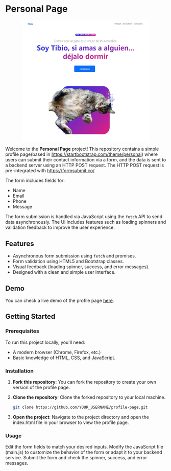 # Personal Page

<figure style="text-align:center">
  <img src="./assets/persona-page.JPG" alt="personal page" width="400px">
</figure>


Welcome to the **Personal Page** project! This repository contains a simple profile page(based in https://startbootstrap.com/theme/personal) where users can submit their contact information via a form, and the data is sent to a backend server using an HTTP POST request. The HTTP POST request is pre-integrated with https://formsubmit.co/

The form includes fields for:
- Name
- Email
- Phone
- Message

The form submission is handled via JavaScript using the `fetch` API to send data asynchronously. The UI includes features such as loading spinners and validation feedback to improve the user experience.

## Features
- Asynchronous form submission using `fetch` and promises.
- Form validation using HTML5 and Bootstrap classes.
- Visual feedback (loading spinner, success, and error messages).
- Designed with a clean and simple user interface.

## Demo
You can check a live demo of the profile page [here](https://sergiotrrs.github.io/personal-page/).

## Getting Started

### Prerequisites
To run this project locally, you'll need:
- A modern browser (Chrome, Firefox, etc.)
- Basic knowledge of HTML, CSS, and JavaScript.

### Installation

1. **Fork this repository**: You can fork the repository to create your own version of the profile page.
2. **Clone the repository**: Clone the forked repository to your local machine.

   ```bash
   git clone https://github.com/YOUR_USERNAME/profile-page.git
   ```

3. **Open the project**: Navigate to the project directory and open the index.html file in your browser to view the profile page.

### Usage

Edit the form fields to match your desired inputs.
Modify the JavaScript file (main.js) to customize the behavior of the form or adapt it to your backend service.
Submit the form and check the spinner, success, and error messages.